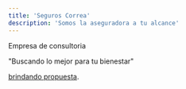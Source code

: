 ```yaml
---
title: 'Seguros Correa'
description: 'Somos la aseguradora a tu alcance'
---
```



Empresa de consultoria

"Buscando lo mejor para tu bienestar"

[brindando propuesta](./bg.jpeg).
